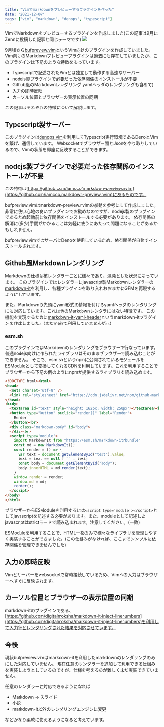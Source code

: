 ```yaml
---
title: "Vimでmarkdownをプレビューするプラグインを作った"
date: "2021-12-06"
tags: ["vim", "markdown", "denops", "typescript"]
---
```


VimでMarkdownをプレビューするプラグインを作成しました(この記事は9月にZennに投稿した記事と同じテーマです)
![](https://user-images.githubusercontent.com/45391880/134791644-5f69ee3e-a6ab-4d24-878b-7131dc9a3f4c.gif)

9月頃から[bufpreview.vim](https://github.com/kat0h/bufpreview.vim)というVim向けのプラグインを作成していました。
Vim向けのMarkdownプレビュープラグインは過去にも存在していましたが、このプラグインは下記のような特徴をもっています。

- Typescriptで記述されたVimとは独立して動作する高速なサーバー
- nodejs製プラグインで必要だった依存関係のインストールが不要
- Github風のMarkdownレンダリング(yamlヘッダのレンダリングも含めて)
- 入力の即時反映
- カーソル位置とブラウザーの表示位置の同期

この記事はそれぞれの特徴について解説します。

## Typescript製サーバー
このプラグインは[denops.vim](https://github.com/vim-denops/denops.vim)を利用してTypescript実行環境であるDenoとVimを繋げ、通信しています。
Websocketでブラウザー間とJsonをやり取りしているので、Vimの状態を即座に反映することができます。

## nodejs製プラグインで必要だった依存関係のインストールが不要
この特徴は[https://github.com/iamcco/markdown-preview.nvim](https://github.com/iamcco/markdown-preview.nvim)にあるものです。

bufpreview.vimはmarkdown-preview.nvimの挙動を参考にして作成しました。非常に使い心地の良いプラグインでお勧めなのですが、nodejs製のプラグインであるため起動前に依存関係をインストールする必要があります。
依存関係の解消に(多少)手間がかかることは気軽に使うにあたって問題になることがあるかもしれません。

bufpreview.vimではサーバにDenoを使用しているため、依存関係が自動でインストールされます。

## Github風Markdownレンダリング
Markdownの仕様は核レンダラーごとに様々であり、混沌とした状況になっています。
このプラグインではレンダラーにjavascript製Markdownレンダラーの[markdown-it](https://github.com/markdown-it/markdown-it)を利用し、各種プラグインを取り入れおおまかにGFMを再現するようにしています。

また、Markdownの先頭にyaml形式の情報を付けるyamlヘッダのレンダリングにも対応しています。これは他のMarkdownレンダラにはない特徴です。
この機能を実現するために[markdown-it-yaml-header](https://github.com/kat0h/markdown-it-meta-header)というmarkdown-itプラグインを作成しました。(まだmainで利用していませんが。。)

### esm.sh
このプラグインではMarkdownのレンダリングをブラウザーで行なっています。普通nodejs向けに作られたライブラリはそのままブラウザーで読み込むことができません。
そこで、esm.shというnpmに公開されているモジュールをESModuleとして変換してくれるCDNを利用しています。これを利用することでブラウザーから下記の例のようにnpmが提供するライブラリを読み込めます。

```html
<!DOCTYPE html><html>
<head>
  <meta charset="utf-8" />
  <link rel="stylesheet" href="https://cdn.jsdelivr.net/npm/github-markdown-css@4.0.0/github-markdown.min.css">
</head>
<body>
  <textarea id="text" style="height: 162px; width: 250px"></textarea><br>
  <button type="button" onclick="render()" label="Render">
    Render
  </button><br>
  <div class="markdown-body" id="body">
  </div><br>
  <script type='module'>
    import MarkdownIt from "https://esm.sh/markdown-it?bundle"
    const md = new MarkdownIt();
    const render = () => {
      var text = document.getElementById("text").value;
      text = text == null ? "" : text;
      const body = document.getElementById("body");
      body.innerHTML = md.render(text);
    }
    window.render = render;
    window.md = md;
    render();
  </script>
</body>
</html>
```

ブラウザーからESModuleを利用するには`<script type='module'></script>`としてjavascriptを記述する必要があります。また、moduleとして記述したjavascriptはstrictモードで読み込まれます。注意してください。(一敗)

ESModuleを利用することで、HTML一枚のみで様々なライブラリを管理しやすく実装することができました。(この仕組みがなければ、ここまでシンプルに依存関係を管理できませんでした)

## 入力の即時反映
Vimとサーバーをwebsocketで常時接続しているため、Vimへの入力はブラウザーへすぐに反映されます。

## カーソル位置とブラウザーの表示位置の同期
markdown-itのプラグインである、[https://github.com/digitalmoksha/markdown-it-inject-linenumbers](https://github.com/digitalmoksha/markdown-it-inject-linenumbers)を利用して入力行とレンダリングされた結果を対応させています。

## 今後
現状bufpreview.vimはmarkdown-itを利用したmarkdownのレンダリングのみにした対応していません。
現在任意のレンダラーを追加して利用できる仕組みを実装しようとしているのですが、仕様を考えるのが難しく未だ実装できていません。

任意のレンダラーに対応できるようになれば
- Markdown -> スライド
- 小説
- markdown-it以外のレンダリングエンジンに変更

などかなり柔軟に使えるようになると考えています。

